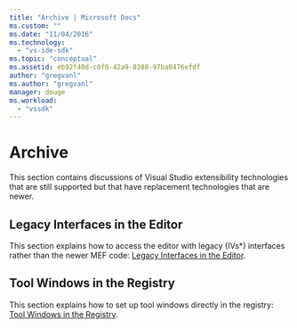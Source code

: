 ```yaml
---
title: "Archive | Microsoft Docs"
ms.custom: ""
ms.date: "11/04/2016"
ms.technology: 
  - "vs-ide-sdk"
ms.topic: "conceptual"
ms.assetid: eb92f40d-c0f0-42a9-8388-97ba0476efdf
author: "gregvanl"
ms.author: "gregvanl"
manager: douge
ms.workload: 
  - "vssdk"
---
```

# Archive
This section contains discussions of Visual Studio extensibility technologies that are still supported but that have replacement technologies that are newer.  
  
## Legacy Interfaces in the Editor  
 This section explains how to access the editor with legacy (IVs*) interfaces rather than the newer MEF code: [Legacy Interfaces in the Editor](../extensibility/legacy-interfaces-in-the-editor.md).  
  
## Tool Windows in the Registry  
 This section explains how to set up tool windows directly in the registry: [Tool Windows in the Registry](../extensibility/tool-windows-in-the-registry.md).